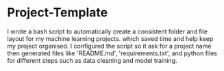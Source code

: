 # Project-Template

I wrote a bash script to automatically create a consistent folder and file layout for my machine learning projects. which saved time and help keep my project organised. I configured the script so it ask for a project name then generated files like 'README.md', 'requirements.txt', and python files for different steps such as data cleaning and model training.
